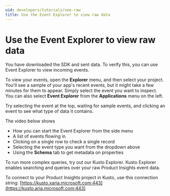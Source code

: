 ```yaml
---
uid: developers/tutorials/see-raw
title: Use the Event Explorer to view raw data
---
```

# Use the Event Explorer to view raw data

You have downloaded the SDK and sent data. To verify this, you can use Event Explorer to view incoming events. 

To view your events, open the **Explorer** menu, and then select your project. You'll see a sample of your app's recent events, but it might take a few minutes for them to appear. Simply select the event you want to inspect.
You can also select **Event Explorer** from the **Applications** menu on the left.

Try selecting the event at the top, waiting for sample events, and clicking an event to see what type of data it contains.

The video below shows

- How you can start the Event Explorer from the side menu
- A list of events flowing in
- Clicking on a single row to check a single record
- Selecting the event type you want from the dropdown above
- Using the **Schema** tab to get metadata on properties



To run more complex queries, try out our Kusto Explorer. 
Kusto Explorer enables searching and queries over your raw Product Insights event data. 

To connect to your Product Insights project in Kusto, use this connection string: 
[https://kusto.xaria.microsoft.com:443](https://kusto.aria.microsoft.com:443)
